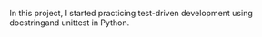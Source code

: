 In this project, I started practicing test-driven development using docstringand unittest in Python.